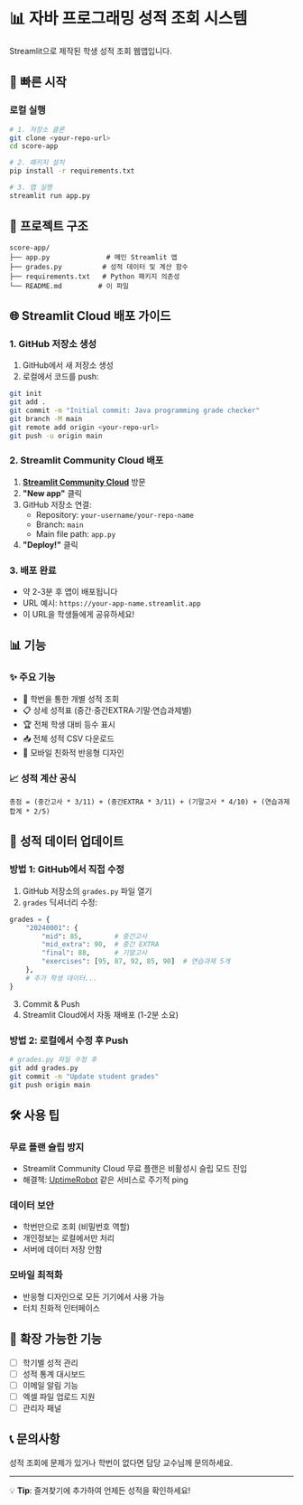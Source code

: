 # 📊 자바 프로그래밍 성적 조회 시스템

Streamlit으로 제작된 학생 성적 조회 웹앱입니다.

## 🚀 빠른 시작

### 로컬 실행
```bash
# 1. 저장소 클론
git clone <your-repo-url>
cd score-app

# 2. 패키지 설치
pip install -r requirements.txt

# 3. 앱 실행
streamlit run app.py
```

## 📁 프로젝트 구조
```
score-app/
├── app.py              # 메인 Streamlit 앱
├── grades.py          # 성적 데이터 및 계산 함수
├── requirements.txt   # Python 패키지 의존성
└── README.md         # 이 파일
```

## 🌐 Streamlit Cloud 배포 가이드

### 1. GitHub 저장소 생성
1. GitHub에서 새 저장소 생성
2. 로컬에서 코드를 push:
```bash
git init
git add .
git commit -m "Initial commit: Java programming grade checker"
git branch -M main
git remote add origin <your-repo-url>
git push -u origin main
```

### 2. Streamlit Community Cloud 배포
1. **[Streamlit Community Cloud](https://share.streamlit.io/)** 방문
2. **"New app"** 클릭
3. GitHub 저장소 연결:
   - Repository: `your-username/your-repo-name`
   - Branch: `main`
   - Main file path: `app.py`
4. **"Deploy!"** 클릭

### 3. 배포 완료
- 약 2-3분 후 앱이 배포됩니다
- URL 예시: `https://your-app-name.streamlit.app`
- 이 URL을 학생들에게 공유하세요!

## 📊 기능

### ✨ 주요 기능
- 🔐 학번을 통한 개별 성적 조회
- 📋 상세 성적표 (중간·중간EXTRA·기말·연습과제별)
- 🏆 전체 학생 대비 등수 표시
- 📥 전체 성적 CSV 다운로드
- 📱 모바일 친화적 반응형 디자인

### 📈 성적 계산 공식
```
총점 = (중간고사 * 3/11) + (중간EXTRA * 3/11) + (기말고사 * 4/10) + (연습과제합계 * 2/5)
```

## 🔧 성적 데이터 업데이트

### 방법 1: GitHub에서 직접 수정
1. GitHub 저장소의 `grades.py` 파일 열기
2. `grades` 딕셔너리 수정:
```python
grades = {
    "20240001": {
        "mid": 85,        # 중간고사
        "mid_extra": 90,  # 중간 EXTRA
        "final": 88,      # 기말고사
        "exercises": [95, 87, 92, 85, 90]  # 연습과제 5개
    },
    # 추가 학생 데이터...
}
```
3. Commit & Push
4. Streamlit Cloud에서 자동 재배포 (1-2분 소요)

### 방법 2: 로컬에서 수정 후 Push
```bash
# grades.py 파일 수정 후
git add grades.py
git commit -m "Update student grades"
git push origin main
```

## 🛠️ 사용 팁

### 무료 플랜 슬립 방지
- Streamlit Community Cloud 무료 플랜은 비활성시 슬립 모드 진입
- 해결책: [UptimeRobot](https://uptimerobot.com/) 같은 서비스로 주기적 ping

### 데이터 보안
- 학번만으로 조회 (비밀번호 역할)
- 개인정보는 로컬에서만 처리
- 서버에 데이터 저장 안함

### 모바일 최적화
- 반응형 디자인으로 모든 기기에서 사용 가능
- 터치 친화적 인터페이스

## 🎯 확장 가능한 기능

- [ ] 학기별 성적 관리
- [ ] 성적 통계 대시보드  
- [ ] 이메일 알림 기능
- [ ] 엑셀 파일 업로드 지원
- [ ] 관리자 패널

## 📞 문의사항

성적 조회에 문제가 있거나 학번이 없다면 담당 교수님께 문의하세요.

---
💡 **Tip**: 즐겨찾기에 추가하여 언제든 성적을 확인하세요! 